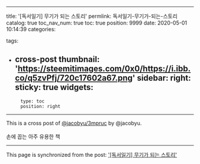 
---
title: '[독서일기] 무기가 되는 스토리'
permlink: 독서일기-무기가-되는-스토리
catalog: true
toc_nav_num: true
toc: true
position: 9999
date: 2020-05-01 10:14:39
categories:

tags:
- cross-post
thumbnail: 'https://steemitimages.com/0x0/https://i.ibb.co/q5zvPfj/720c17602a67.png'
sidebar:
    right:
        sticky: true
widgets:
    -
        type: toc
        position: right
---


This is a cross post of [@jacobyu/3mpruc](/@jacobyu/3mpruc) by @jacobyu.<br><br>손에 꼽는 아주 유용한 책

- - -

This page is synchronized from the post: ['[독서일기] 무기가 되는 스토리'](https://steempeak.com/@jacobyu/3mpruc-hive-197929)
